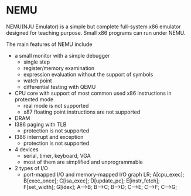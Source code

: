 # NEMU

NEMU(NJU Emulator) is a simple but complete full-system x86 emulator designed for teaching purpose.
Small x86 programs can run under NEMU.

The main features of NEMU include
* a small monitor with a simple debugger
  * single step
  * register/memory examination
  * expression evaluation without the support of symbols
  * watch point
  * differential testing with QEMU
* CPU core with support of most common used x86 instructions in protected mode
  * real mode is not supported
  * x87 floating point instructions are not supported
* DRAM
* I386 paging with TLB
  * protection is not supported
* I386 interrupt and exception
  * protection is not supported
* 4 devices
  * serial, timer, keyboard, VGA
  * most of them are simplified and unprogrammable
* 2 types of I/O
  * port-mapped I/O and memory-mapped I/O
graph LR;
    A[cpu_exec];
    B[exec_once];
    C[isa_exec];
    D[update_pc];
    E[instr_fetch];
    F[set_width];
    G[idex];
    A-->B;
    B-->C;
    B-->D;
    C-->E;
    C-->F;
    C-->G;